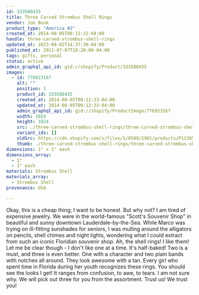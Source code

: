 ```yaml
---
id: 333580435
title: Three Carved Strombus Shell Rings
vendor: Joe Bunk
product_type: "America #2"
created_at: 2014-08-05T00:12:32-04:00
handle: three-carved-strombus-shell-rings
updated_at: 2023-08-02T14:37:30-04:00
published_at: 2011-07-07T18:20:00-04:00
tags: gifts, personal
status: active
admin_graphql_api_id: gid://shopify/Product/333580435
images:
  - id: 776923167
    alt: ""
    position: 1
    product_id: 333580435
    created_at: 2014-08-05T00:12:33-04:00
    updated_at: 2014-08-05T00:12:33-04:00
    admin_graphql_api_id: gid://shopify/ProductImage/776923167
    width: 1024
    height: 1024
    src: ./three-carved-strombus-shell-rings/three-carved-strombus-shell-rings__0.jpg
    variant_ids: []
    oldSrc: https://cdn.shopify.com/s/files/1/0589/2901/products/P1130500_shellrings_1.jpeg?v=1407211953
    thumb: ./three-carved-strombus-shell-rings/three-carved-strombus-shell-rings__0-thumb.jpg
dimensions: 1" x 1" each
dimensions_array:
  - 1"
  - 1" each
materials: Strombus Shell
materials_array:
  - Strombus Shell
provenance: USA

---
```


Okay, this is a cheap thing; I want to be honest. But why not? I am tired of expensive jewelry. We were in the world-famous "Scott's Souvenir Shop" in beautiful and sunny downtown Lauderdale-by-the-Sea. While Marco was trying on ill-fitting sunshades for seniors, I was mulling around the alligators on pencils, shell chimes and night lights, wondering what I could extract from such an iconic Floridian souvenir shop. Ah, the shell rings! I like them! Let me be clear though - I don't like one at a time. It's half-baked! Two is a must, and three is even better. One with a character and two plain bands with notches all around. They look awesome with a tan. Every girl who spent time in Florida during her youth recognizes these rings. You should see the looks I get! It ranges from confusion, to awe, to tears. I am not sure why. We will pick out three for you from the assortment. Trust us! We trust you!